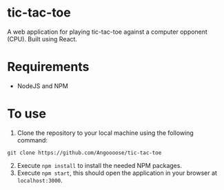 # tic-tac-toe
A web application for playing tic-tac-toe against a computer opponent (CPU). Built using React.

# Requirements
- NodeJS and NPM

# To use
1. Clone the repository to your local machine using the following command:
```
git clone https://github.com/Angoooose/tic-tac-toe
```
2. Execute `npm install` to install the needed NPM packages.
3. Execute  `npm start`, this should open the application in your browser at `localhost:3000`.
